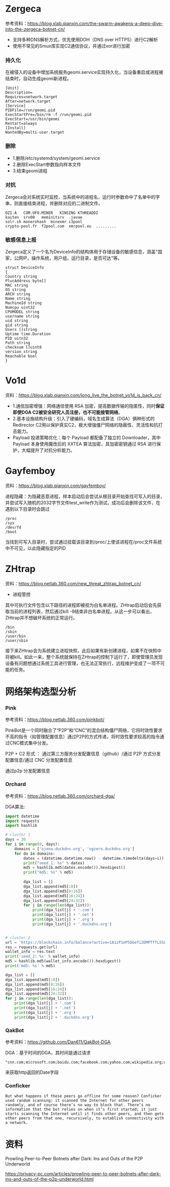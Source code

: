 # Zergeca

参考资料：https://blog.xlab.qianxin.com/the-swarm-awakens-a-deep-dive-into-the-zergeca-botnet-cn/

- 支持多种DNS解析方式，优先使用DOH（DNS over HTTPS）进行C2解析
- 使用不常见的Smux库实现C2通信协议，并通过xor进行加密

### 持久化

在被侵入的设备中增加系统服务geomi.service实现持久化，当设备重启或进程被结束时，自动生成geomi新进程。

```
[Unit]
Description=
Requires=network.target
After=network.target
[Service]
PIDFile=/run/geomi.pid
ExecStartPre=/bin/rm -f /run/geomi.pid
ExecStart=/usr/bin/geomi
Restart=always
[Install]
WantedBy=multi-user.target
```

### 删除

- 1.删除/etc/systemd/system/geomi.service
- 2.删除ExecStart参数指向样本文件
- 3.结束geomi进程

### 对抗

Zergeca会对系统实时监控，当系统中的进程名，运行时参数命中了名单中的字串，则直接结束进程，并删除对应的二进制文件。

```
OZI.A	COM.UFO.MINER	KINSING	KTHREADDI
kaiten	srv00	meminitsrv	.javae
solr.sh	monerohash	minexmr	c3pool
crypto-pool.fr	f2pool.com	xmrpool.eu	.........
```

### 敏感信息上报

Zergeca定义了一个名为DeviceInfo的结构体用于存储设备的敏感信息，涵盖"国家，公网IP，操作系统，用户组，运行目录，是否可达"等。

```
struct DeviceInfo
{
Country string
PlucAddress byte[]
MAC string
OS string
ARCH string
Name string
MachineId string
Numcpu uint32
CPUMODEL string
username string
uid string
gid string
Users []string
Uptime time.Duration
PID	uitn32
Path string
checksum []uint8
version string
Reachable bool
}
```

# Vo1d

资料：https://blog.xlab.qianxin.com/long_live_the_botnet_vo1d_is_back_cn/

- 1.通信加密增强：网络通信使用 RSA 加密，提高数据传输的隐匿性，同时**保证即使DGA C2被安全研究人员注册，也不可能接管网络**。
- 2.基本设施结构升级：引入了硬编码，域名生成算法（DGA）俩种形式的Redirector C2用以保护真实C2，极大增强僵尸网络的隐蔽性、灵活性和抗打击能力。
- Payload 投递策略优化：每个 Payload 都配备了独立的 Downloader，其中 Payload 本身使用魔改后的 XXTEA 算法加密，其加密密钥通过 RSA 进行保护，大幅提升了对抗分析能力。

# Gayfemboy

资料：https://blog.xlab.qianxin.com/gayfemboy/

进程隐藏：为隐藏恶意进程，样本启动后会尝试从根目录开始查找可写入的目录，并尝试写入随机的2032字节文件test_write作为测试，成功后会删除该文件，在遇到以下目录时会跳过

```
/proc
/sys
/dev/fd
/boot
```

当找到可写入目录时，尝试通过挂载该目录到/proc/<pid>上使该进程在/proc文件系统中不可见，以此隐藏指定的PID

# ZHtrap

资料：https://blog.netlab.360.com/new_threat_zhtrap_botnet_cn/

- 进程管控

其中可执行文件包含以下路径的进程即被视为白名单进程。ZHtrap启动后会先获取当前的进程列表，然后通过kill -9结束非白名单进程。从这一步可以看出，ZHtrap并不想破坏系统的正常运行。

```
/bin
/sbin
/user/bin
/user/sbin
```

接下来ZHtrap会为系统建立进程快照，此后如果有新创建进程，如果不在快照中将被kill。如此一来，整个系统就保持在ZHtrap的控制下运行了，即使管理员发现设备有问题想通过系统工具进行管理，也无法正常执行，远程维护变成了一项不可能的任务。

# 网络架构选型分析

### Pink

参考资料：https://blog.netlab.360.com/pinkbot/

PinkBot是一个同时融合了“P2P”和“CNC”的混合结构僵尸网络，它将时效性要求不高的指令（如管理配置信息）通过P2P的方式传递，将时效性要求较高的指令通过CNC模式集中分发。

P2P + C2 形式 ： 通过第三方服务分发配置信息（github）/通过 P2P 方式分发配置信息/通过 CNC 分发配置信息



通过p2p 分发配置信息

### Orchard

参考资料：https://blog.netlab.360.com/orchard-dga/

DGA算法:

```python
import datetime
import requests
import hashlib

# cluster 1
days = 30
for i in range(0, days):
    domains = ['ojena.duckdns.org', 'vgzero.duckdns.org']
    for do in domains:
        datex = (datetime.datetime.now() - datetime.timedelta(days=i)).strftime('%Y-%m-%d' + do)
        print("seed_1: %s" % datex)
        md5 = hashlib.md5(datex.encode()).hexdigest()
        print("md5: %s" % md5)
        
        dga_list = []
        dga_list.append(md5[:8])
        dga_list.append(md5[8:16])
        dga_list.append(md5[16:24])
        dga_list.append(md5[24:32])
        for j in range(len(dga_list)):
            print(dga_list[j] + '.com')
            print(dga_list[j] + '.net')
            print(dga_list[j] + '.org')
            print(dga_list[j] + '.duckdns.org')


# cluster 2
url = 'https://blockchain.info/balance?active=1A1zP1eP5QGefi2DMPTfTL5SLmv7DivfNa' 
res = requests.get(url)
wallet_info = res.text
print('seed_2: %s' % wallet_info)
md5 = hashlib.md5(wallet_info.encode()).hexdigest()
print('md5: %s' % md5)

dga_list = []
dga_list.append(md5[:8])
dga_list.append(md5[8:16])
dga_list.append(md5[16:24])
dga_list.append(md5[24:32])
for j in range(len(dga_list)):
    print(dga_list[j] + '.com')
    print(dga_list[j] + '.net')
    print(dga_list[j] + '.org')
    print(dga_list[j] + '.duckdns.org')
```

### QakBot

参考资料：https://github.com/Dan611/QakBot-DGA

DGA：基于时间的DGA，其时间是通过请求

```
"cnn.com;microsoft.com;baidu.com;facebook.com;yahoo.com;wikipedia.org;qq.com;linkedin.com;mail.ru"
```

来获取http返回的Date字段

### Conficker

```
But what happens if these peers go offline for some reason? Conficker used random scanning: it scanned the Internet for other peers randomly, and of course there’s no way to block that. There’s no information that the bot relies on when it’s first started; it just starts scanning the Internet until it finds other peers, and then gets other peers from that one, recursively, to establish connectivity with a network.
```


# 资料

Prowling Peer-to-Peer Botnets after Dark: Ins and Outs of the P2P Underworld

https://privacy-pc.com/articles/prowling-peer-to-peer-botnets-after-dark-ins-and-outs-of-the-p2p-underworld.html